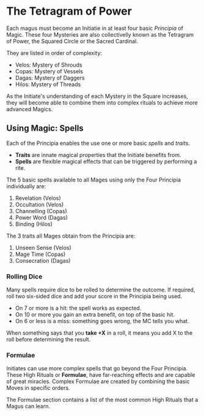 # The Tetragram of Power

Each magus must become an Initiatie in at least four basic _Principia_ of Magic. 
These four Mysteries are also collectivelly known as the Tetragram of Power, the Squared Circle or the Sacred Cardinal.

They are listed in order of complexity:

* Velos: Mystery of Shrouds
* Copas: Mystery of Vessels
* Dagas: Mystery of Daggers
* Hilos: Mystery of Threads 

As the Initiate's understanding of each Mystery in the Square increases, they will become able to combine them into complex rituals to achieve more advanced Magics.


## Using Magic: Spells

Each of the Principia enables the use one or more basic _spells_ and _traits_. 

* __Traits__ are innate magical properties that the Initiate benefits from.
* __Spells__ are flexible magical effects that can be triggered by performing a rite. 

The 5 basic spells available to all Mages using only the Four Principia individually are:

1. Revelation (Velos)
1. Occultation (Velos)
1. Channelling (Copas)
1. Power Word (Dagas)
1. Binding (Hilos)

The 3 traits all Mages obtain from the Principia are:

1. Unseen Sense (Velos)
1. Mage Time (Copas)
1. Consecration (Dagas)


### Rolling Dice

Many spells require dice to be rolled to determine the outcome.
If required, roll two six-sided dice and add your score in the Principia being used.

* On 7 or more is a hit: the spell works as expected. 
* On 10 or more you gain an extra benefit, on top of the basic hit.
* On 6 or less is a miss: something goes wrong, the MC tells you what.

When something says that you __take +X__ in a roll, it means you add X to the roll before determining the result.


### Formulae

Initiates can use more complex spells that go beyond the Four Principia. 
These High Rituals or __Formulae__, have far-reaching effects and are capable of great miracles. 
Complex Formulae are created by combining the basic Moves in specific orders. 

The Formulae section contains a list of the most common High Rituals that a Magus can learn. 
